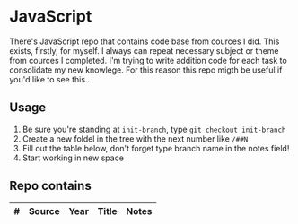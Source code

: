 # JavaScript

There's JavaScript repo that contains code base from cources I did. This exists, firstly, for myself. I always can repeat necessary subject or theme from cources I completed. I'm trying to write addition code for each task to consolidate my new knowlege. For this reason this repo migth be useful if you'd like to see this..
## Usage

1. Be sure you're standing at `init-branch`, type `git checkout init-branch`
2. Create a new foldel in the tree with the next number like `/##N`
3. Fill out the table below, don't forget type branch name in the notes field!
4. Start working in new space

## Repo contains

| \# | Source | Year | Title | Notes |
| :---: | :---: | :---: | :--- | :--- |
